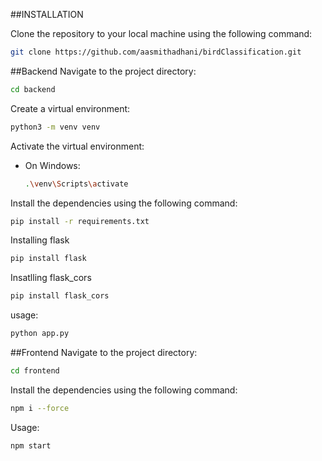 ##INSTALLATION



Clone the repository to your local machine using the following command:
```bash
git clone https://github.com/aasmithadhani/birdClassification.git
```
##Backend
Navigate to the project directory:
```bash
cd backend
```

Create a virtual environment:
```bash
python3 -m venv venv
```

Activate the virtual environment:
- On Windows:
  ```bash
  .\venv\Scripts\activate
  ```
Install the dependencies using the following command:
```bash
pip install -r requirements.txt
```

Installing flask
````bash
pip install flask
````

Insatlling flask_cors
````bash
pip install flask_cors
````

usage:
```bash
python app.py
```


##Frontend
Navigate to the project directory:
```bash
cd frontend
```

Install the dependencies using the following command:
```bash
npm i --force
```

Usage:
````bash
npm start
````



